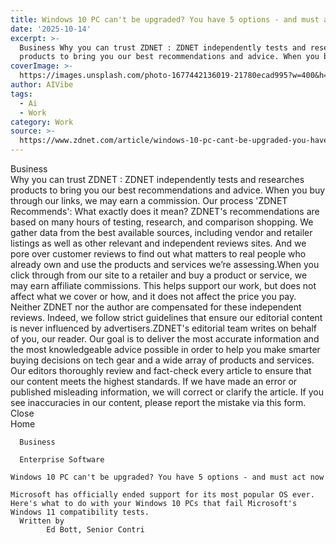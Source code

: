 ```yaml
---
title: Windows 10 PC can't be upgraded? You have 5 options - and must act now
date: '2025-10-14'
excerpt: >-
  Business Why you can trust ZDNET : ZDNET independently tests and researches
  products to bring you our best recommendations and advice. When you buy th...
coverImage: >-
  https://images.unsplash.com/photo-1677442136019-21780ecad995?w=400&h=200&fit=crop&auto=format
author: AIVibe
tags:
  - Ai
  - Work
category: Work
source: >-
  https://www.zdnet.com/article/windows-10-pc-cant-be-upgraded-you-have-5-options-and-must-act-now/
---
```

Business     
    Why you can trust ZDNET
  : ZDNET independently tests and researches products to bring you our best recommendations and advice. When you buy through our links, we may earn a commission. Our process    'ZDNET Recommends': What exactly does it mean? ZDNET's recommendations are based on many hours of testing, research, and comparison shopping. We gather data from the best available sources, including vendor and retailer listings as well as other relevant and independent reviews sites. And we pore over customer reviews to find out what matters to real people who already own and use the products and services we’re assessing.When you click through from our site to a retailer and buy a product or service, we may earn affiliate commissions. This helps support our work, but does not affect what we cover or how, and it does not affect the price you pay. Neither ZDNET nor the author are compensated for these independent reviews.  Indeed, we follow strict guidelines that ensure our editorial content is never influenced by advertisers.ZDNET's editorial team writes on behalf of you, our reader. Our goal is to deliver the most accurate information and the most knowledgeable advice possible in order to help you make smarter buying decisions on tech gear and a wide array of products and services. Our editors  thoroughly review and fact-check every article to ensure that our content meets the highest standards. If we have made an error or published misleading information, we will correct or clarify the article. If you see inaccuracies in our content, please report the mistake via this form. Close   
      Home
    
      Business
    
      Enterprise Software
       
    Windows 10 PC can't be upgraded? You have 5 options - and must act now
     
    Microsoft has officially ended support for its most popular OS ever. Here's what to do with your Windows 10 PCs that fail Microsoft's Windows 11 compatibility tests.
      Written by 
            Ed Bott, Senior Contri
